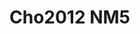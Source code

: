 <a name="material" />

# Cho2012 NM5
<script type="application/ld+json">
  {
    "@context": "https://schema.org/",
    "@type": "ChemicalSubstance",
    "http://purl.org/dc/terms/conformsTo":
      {
        "@type": "CreativeWork",
        "@id": "https://bioschemas.org/profiles/ChemicalSubstance/0.4-RELEASE/"
      },
    "@id": "https://egonw.github.io/nanowiki/nanowiki192.html#material",
    "name": "Cho2012 NM5",
    "sameAs": "http://127.0.0.1/mediawiki/index.php/Special:URIResolver/Cho2012_NM5"
  }
</script>


